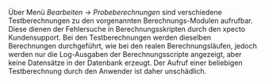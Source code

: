 Über Menü *Bearbeiten → Probeberechnungen* sind verschiedene Testberechnungen zu den vorgenannten Berechnungs-Modulen aufrufbar. Diese dienen der Fehlersuche in Berechnungsskripten durch den xpecto Kundensupport. Bei den Testberechnungen werden dieselben Berechnungen durchgeführt, wie bei den realen Berechnungsläufen, jedoch werden nur die Log-Ausgaben der Berechnungsscripte angezeigt, aber keine Datensätze in der Datenbank erzeugt. Der Aufruf einer beliebigen Testberechnung durch den Anwender ist daher unschädlich.



